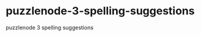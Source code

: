 puzzlenode-3-spelling-suggestions
=================================

puzzlenode 3 spelling suggestions
